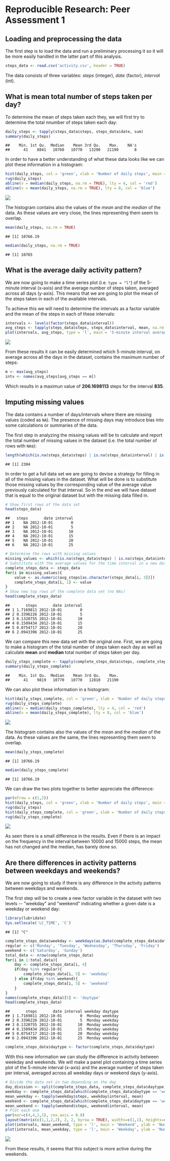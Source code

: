 # Reproducible Research: Peer Assessment 1


## Loading and preprocessing the data

The first step is to load the data and run a preliminary processing it so it will be more easily handled in the latter part of this analysis.


```r
steps_data <- read.csv('activity.csv', header = TRUE)
```

The data consists of three variables: *steps* (integer), *date* (factor), *interva*l (int).

## What is mean total number of steps taken per day?

To determine the mean of steps taken each they, we will first try to determine the total nnumber of steps taken each day:


```r
daily_steps <- tapply(steps_data$steps, steps_data$date, sum)
summary(daily_steps)
```

```
##    Min. 1st Qu.  Median    Mean 3rd Qu.    Max.    NA's 
##      41    8841   10760   10770   13290   21190       8
```

In order to have a better understanding of what these data looks like we can plot these information in a histogram:


```r
hist(daily_steps, col = 'green', xlab = 'Number of daily steps', main = 'Histogram steps taken per day')
rug(daily_steps)
abline(v = median(daily_steps, na.rm = TRUE), lty = 4, col = 'red')
abline(v = mean(daily_steps, na.rm = TRUE), lty = 8, col = 'blue')
```

![](PA1_template_files/figure-html/daily_steps_hist-1.png) 

The histogram contains also the values of the *mean* and the *median* of the data. As these values are very close, the lines representing them seem to overlap.


```r
mean(daily_steps, na.rm = TRUE)
```

```
## [1] 10766.19
```

```r
median(daily_steps, na.rm = TRUE)
```

```
## [1] 10765
```


## What is the average daily activity pattern?

We are now going to make a time series plot (i.e. `type = "l"`) of the 5-minute interval (x-axis) and the average number of steps taken, averaged across all days (y-axis). This means that we are going to plot the mean of the steps taken in each of the available intervals.

To achieve this we will need to determine the intervals as a factor variable and the mean of the steps in each of these intervals:


```r
intervals <- levels(factor(steps_data$interval))
avg_steps <- tapply(steps_data$steps, steps_data$interval, mean, na.rm = TRUE)
plot(intervals, avg_steps, type = 'l', main = '5-minute interval average activity', xlab = 'Interval index', ylab = 'Average number of steps')
```

![](PA1_template_files/figure-html/avg_daily_pattern-1.png) 

From these results it can be easily determined which 5-minute interval, on average across all the days in the dataset, contains the maximum number of steps:


```r
m <- max(avg_steps)
intv <- names(avg_steps[avg_steps == m])
```

Which results in a maximun value of **206.1698113** steps for the interval **835**.

## Imputing missing values

The data contains a number of days/intervals where there are missing values (coded as `NA`). The presence of missing days may introduce bias into some calculations or summaries of the data.

The first step in analyzing the missing values will be to calculate and report the total number of missing values in the dataset (i.e. the total number of rows with `NA`s):


```r
length(which(is.na(steps_data$steps) | is.na(steps_data$interval) | is.na(steps_data$date)))
```

```
## [1] 2304
```

In order to get a full data set we are going to devise a strategy for filling in all of the missing values in the dataset. What will be done is to substitute those missing values by the corresponding value of the average value previously calculated for that interval. So in the end we will have dataset that is equal to the original dataset but with the missing data filled in.


```r
# Show first rows of the data set
head(steps_data)
```

```
##   steps       date interval
## 1    NA 2012-10-01        0
## 2    NA 2012-10-01        5
## 3    NA 2012-10-01       10
## 4    NA 2012-10-01       15
## 5    NA 2012-10-01       20
## 6    NA 2012-10-01       25
```

```r
# Determine the rows with missing values
missing_values <- which(is.na(steps_data$steps) | is.na(steps_data$interval) | is.na(steps_data$date),)
# Substitute with the average values for the time interval in a new data set
complete_steps_data <- steps_data
for(i in missing_values){
    value <- as.numeric(avg_steps[as.character(steps_data[i, 3])])
    complete_steps_data[i, 1] <- value
}
# Show new top rows of the complete data set (no NAs)
head(complete_steps_data)
```

```
##       steps       date interval
## 1 1.7169811 2012-10-01        0
## 2 0.3396226 2012-10-01        5
## 3 0.1320755 2012-10-01       10
## 4 0.1509434 2012-10-01       15
## 5 0.0754717 2012-10-01       20
## 6 2.0943396 2012-10-01       25
```

We can compare this new data set with the original one. First, we are going to make a histogram of the total number of steps taken each day as well as calculate **mean** and **median** total number of steps taken per day.


```r
daily_steps_complete <- tapply(complete_steps_data$steps, complete_steps_data$date, sum)
summary(daily_steps_complete)
```

```
##    Min. 1st Qu.  Median    Mean 3rd Qu.    Max. 
##      41    9819   10770   10770   12810   21190
```

We can also plot these information in a histogram:


```r
hist(daily_steps_complete, col = 'green', xlab = 'Number of daily steps', main = 'Histogram steps taken per day (complete data)')
rug(daily_steps_complete)
abline(v = median(daily_steps_complete), lty = 4, col = 'red')
abline(v = mean(daily_steps_complete), lty = 8, col = 'blue')
```

![](PA1_template_files/figure-html/daily_steps_complete_hist-1.png) 

The histogram contains also the values of the *mean* and the *median* of the data. As these values are the same, the lines representing them seem to overlap.


```r
mean(daily_steps_complete)
```

```
## [1] 10766.19
```

```r
median(daily_steps_complete)
```

```
## [1] 10766.19
```

We can draw the two plots together to better appreciate the difference:


```r
par(mfrow = c(1,2))
hist(daily_steps, col = 'green', xlab = 'Number of daily steps', main = 'Original data')
rug(daily_steps)
hist(daily_steps_complete, col = 'green', xlab = 'Number of daily steps', main = 'Complete data')
rug(daily_steps_complete)
```

![](PA1_template_files/figure-html/both_plots-1.png) 

As seen there is a small difference in the results. Even if there is an impact on the frequency in the interval between 10000 and 15000 steps, the mean has not changed and the median, has barely done so.

## Are there differences in activity patterns between weekdays and weekends?

We are now going to study if there is any difference in the activity patterns between weekdays and weekends.

The first step will be to create a new factor variable in the dataset with two levels -- "weekday" and "weekend" indicating whether a given date is a weekday or weekend day:


```r
library(lubridate)
Sys.setlocale('LC_TIME', 'C')
```

```
## [1] "C"
```

```r
complete_steps_data$weekday <- weekdays(as.Date(complete_steps_data$date))
regular <- c('Monday', 'Tuesday', 'Wednesday', 'Thursday', 'Friday')
weekend <- c('Saturday', 'Sunday')
total_data <- nrow(complete_steps_data)
for(i in 1:total_data){
    day <- complete_steps_data[i, 4]
    if(day %in% regular){
        complete_steps_data[i, 5] <- 'weekday'
    } else if(day %in% weekend){
        complete_steps_data[i, 5] <- 'weekend'
    }
}
names(complete_steps_data)[5] <- 'daytype'
head(complete_steps_data)
```

```
##       steps       date interval weekday daytype
## 1 1.7169811 2012-10-01        0  Monday weekday
## 2 0.3396226 2012-10-01        5  Monday weekday
## 3 0.1320755 2012-10-01       10  Monday weekday
## 4 0.1509434 2012-10-01       15  Monday weekday
## 5 0.0754717 2012-10-01       20  Monday weekday
## 6 2.0943396 2012-10-01       25  Monday weekday
```

```r
complete_steps_data$daytype <- factor(complete_steps_data$daytype)
```

With this new information we can study the difference in activity between weekday and weekends. We will make a panel plot containing a time series plot of the 5-minute interval (x-axis) and the average number of steps taken per interval, averaged across all weekday days or weekend days (y-axis).


```r
# Divide the data set in two depending on the day
day_division <- split(complete_steps_data, complete_steps_data$daytype)
weekday <- complete_steps_data[which(complete_steps_data$daytype == 'weekday'),]
mean_weekday <- tapply(weekday$steps, weekday$interval, mean)
weekend <- complete_steps_data[which(complete_steps_data$daytype == 'weekend'),]
mean_weekend <- tapply(weekend$steps, weekend$interval, mean)
# Plot each one
par(mar=c(4,4,1,1), cex.axis = 0.8)
layout(matrix(c(1,1,2,2), 2, 2, byrow = TRUE), widths=c(1,1), heights=c(2,2))
plot(intervals, mean_weekend, type = 'l', main = 'Weekend', ylab = 'Number of Steps', xlab = 'Interval')
plot(intervals, mean_weekday, type = 'l', main = 'Weekday', ylab = 'Number of Steps', xlab = 'Interval')
```

![](PA1_template_files/figure-html/plot_days-1.png) 

From these results, it seems that this subject is more active during the weekends.
